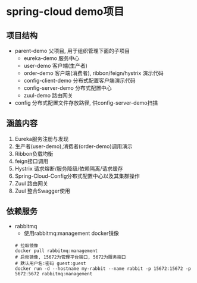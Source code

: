 # spring-cloud demo项目
## 项目结构
- parent-demo  父项目, 用于组织管理下面的子项目
    - eureka-demo  服务中心
    - user-demo  客户端(生产者)
    - order-demo 客户端(消费者), ribbon/feign/hystrix 演示代码
    - config-client-demo 分布式配置客户端演示代码
    - config-server-demo 分布式配置中心
    - zuul-demo 路由网关
- config 分布式配置文件存放路径, 供config-server-demo扫描

## 涵盖内容
1. Eureka服务注册与发现
2. 生产者(user-demo),消费者(order-demo)调用演示
3. Ribbon负载均衡
4. feign接口调用
5. Hystrix 请求熔断/服务降级/依赖隔离/请求缓存
6. Spring-Cloud-Config分布式配置中心以及其集群操作
7. Zuul 路由网关
8. Zuul 整合Swagger使用

## 依赖服务
- rabbitmq
    - 使用rabbitmq:management docker镜像
    ```
  # 拉取镜像
  docker pull rabbitmq:management
  # 启动镜像, 15672为管理平台端口, 5672为服务端口
  # 默认用户名:密码 guest:guest
  docker run -d --hostname my-rabbit --name rabbit -p 15672:15672 -p 5672:5672 rabbitmq:management
  ```